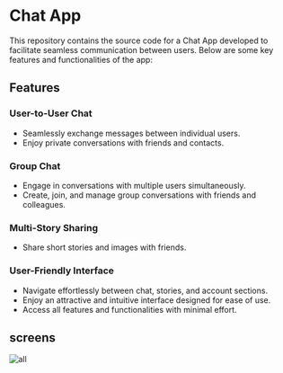 # Chat App

This repository contains the source code for a Chat App developed to facilitate seamless communication between users. Below are some key features and functionalities of the app:

## Features

### User-to-User Chat
- Seamlessly exchange messages between individual users.
- Enjoy private conversations with friends and contacts.

### Group Chat
- Engage in conversations with multiple users simultaneously.
- Create, join, and manage group conversations with friends and colleagues.

### Multi-Story Sharing
- Share short stories and images with friends.

### User-Friendly Interface
- Navigate effortlessly between chat, stories, and account sections.
- Enjoy an attractive and intuitive interface designed for ease of use.
- Access all features and functionalities with minimal effort.

## screens
![all](https://github.com/3khaled3/wechat/assets/99047350/9938e19f-b17b-4048-9f25-d7dae1f07a1b)
